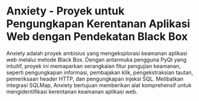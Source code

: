 # Anxiety - Proyek untuk Pengungkapan Kerentanan Aplikasi Web dengan Pendekatan Black Box
Anxiety adalah proyek ambisius yang mengeksplorasi keamanan aplikasi web melalui metode Black Box. Dengan antarmuka pengguna PyQt yang intuitif, proyek ini memaparkan serangkaian fitur pengujian keamanan, seperti pengungkapan informasi, pembajakan klik, pengekstraksian tautan, pemeriksaan header HTTP, dan pengungkapan injeksi SQL. Melibatkan integrasi SQLMap, Anxiety bertujuan memberikan alat komprehensif untuk mengidentifikasi kerentanan keamanan aplikasi web.
